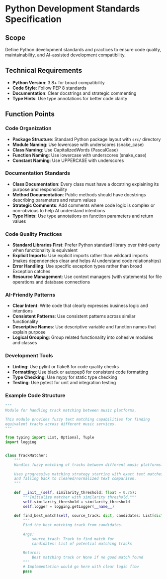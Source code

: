 # Python Development Standards Specification

## Scope
Define Python development standards and practices to ensure code quality, maintainability, and AI-assisted development compatibility.

## Technical Requirements
- **Python Version**: 3.8+ for broad compatibility
- **Code Style**: Follow PEP 8 standards
- **Documentation**: Clear docstrings and strategic commenting
- **Type Hints**: Use type annotations for better code clarity

## Function Points

### Code Organization
- **Package Structure**: Standard Python package layout with `src/` directory
- **Module Naming**: Use lowercase with underscores (snake_case)
- **Class Naming**: Use CapitalizedWords (PascalCase)
- **Function Naming**: Use lowercase with underscores (snake_case)
- **Constant Naming**: Use UPPERCASE with underscores

### Documentation Standards
- **Class Documentation**: Every class must have a docstring explaining its purpose and responsibility
- **Method Documentation**: Public methods should have docstrings describing parameters and return values
- **Strategic Comments**: Add comments where code logic is complex or non-obvious to help AI understand intentions
- **Type Hints**: Use type annotations on function parameters and return values

### Code Quality Practices
- **Standard Libraries First**: Prefer Python standard library over third-party when functionality is equivalent
- **Explicit Imports**: Use explicit imports rather than wildcard imports (makes dependencies clear and helps AI understand code relationships)
- **Error Handling**: Use specific exception types rather than broad Exception catches
- **Resource Management**: Use context managers (with statements) for file operations and database connections

### AI-Friendly Patterns
- **Clear Intent**: Write code that clearly expresses business logic and intentions
- **Consistent Patterns**: Use consistent patterns across similar functionality
- **Descriptive Names**: Use descriptive variable and function names that explain purpose
- **Logical Grouping**: Group related functionality into cohesive modules and classes

### Development Tools
- **Linting**: Use pylint or flake8 for code quality checks
- **Formatting**: Use black or autopep8 for consistent code formatting
- **Type Checking**: Use mypy for static type checking
- **Testing**: Use pytest for unit and integration testing

### Example Code Structure
```python
"""
Module for handling track matching between music platforms.

This module provides fuzzy text matching capabilities for finding
equivalent tracks across different music services.
"""

from typing import List, Optional, Tuple
import logging


class TrackMatcher:
    """
    Handles fuzzy matching of tracks between different music platforms.
    
    Uses progressive matching strategy starting with exact text matches
    and falling back to cleaned/normalized text comparison.
    """
    
    def __init__(self, similarity_threshold: float = 0.75):
        """Initialize matcher with similarity threshold."""
        self.similarity_threshold = similarity_threshold
        self.logger = logging.getLogger(__name__)
    
    def find_best_match(self, source_track: dict, candidates: List[dict]) -> Optional[dict]:
        """
        Find the best matching track from candidates.
        
        Args:
            source_track: Track to find match for
            candidates: List of potential matching tracks
            
        Returns:
            Best matching track or None if no good match found
        """
        # Implementation would go here with clear logic flow
        pass
```
